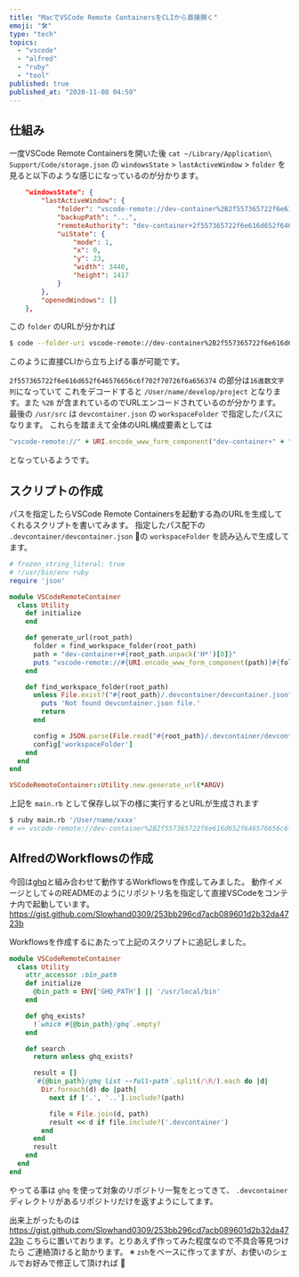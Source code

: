 ```yaml
---
title: "MacでVSCode Remote ContainersをCLIから直接開く"
emoji: "🛠️"
type: "tech"
topics:
  - "vscode"
  - "alfred"
  - "ruby"
  - "tool"
published: true
published_at: "2020-11-08 04:59"
---
```


## 仕組み
一度VSCode Remote Containersを開いた後 `cat ~/Library/Application\ Support/Code/storage.json` の
`windowsState` > `lastActiveWindow` > `folder` を見ると以下のような感じになっているのが分かります。

```json
    "windowsState": {
        "lastActiveWindow": {
            "folder": "vscode-remote://dev-container%2B2f557365722f6e616d652f646576656c6f702f70726f6a656374/usr/src",
            "backupPath": "...",
            "remoteAuthority": "dev-container+2f557365722f6e616d652f646576656c6f702f70726f6a656374",
            "uiState": {
                "mode": 1,
                "x": 0,
                "y": 23,
                "width": 3440,
                "height": 1417
            }
        },
        "openedWindows": []
    },
```
この `folder` のURLが分かれば

```sh
$ code --folder-uri vscode-remote://dev-container%2B2f557365722f6e616d652f646576656c6f702f70726f6a656374/usr/src
```
このように直接CLIから立ち上げる事が可能です。

`2f557365722f6e616d652f646576656c6f702f70726f6a656374` の部分は`16進数文字列`になっていて
これをデコードすると `/User/name/develop/project` となります。また `%2B` が含まれているのでURLエンコードされているのが分かります。
最後の `/usr/src` は `devcontainer.json` の `workspaceFolder` で指定したパスになります。
これらを踏まえて全体のURL構成要素としては

```ruby
"vscode-remote://" + URI.encode_www_form_component("dev-container+" + "/User/name/develop/project".unpack('H*')) + "/usr/src"
```
となっているようです。

## スクリプトの作成
パスを指定したらVSCode Remote Containersを起動する為のURLを生成してくれるスクリプトを書いてみます。
指定したパス配下の `.devcontainer/devcontainer.json` の `workspaceFolder` を読み込んで生成してます。

```ruby:main.rb
# frozen_string_literal: true
# !/usr/bin/env ruby
require 'json'

module VSCodeRemoteContainer
  class Utility
    def initialize
    end

    def generate_url(root_path)
      folder = find_workspace_folder(root_path)
      path = "dev-container+#{root_path.unpack('H*')[0]}"
      puts "vscode-remote://#{URI.encode_www_form_component(path)}#{folder}"
    end

    def find_workspace_folder(root_path)
      unless File.exist?("#{root_path}/.devcontainer/devcontainer.json")
        puts 'Not found devcontainer.json file.'
        return
      end

      config = JSON.parse(File.read("#{root_path}/.devcontainer/devcontainer.json"))
      config['workspaceFolder']
    end
  end
end

VSCodeRemoteContainer::Utility.new.generate_url(*ARGV)
```
上記を `main.rb` として保存し以下の様に実行するとURLが生成されます
```sh
$ ruby main.rb '/User/name/xxxx'
# => vscode-remote://dev-container%2B2f557365722f6e616d652f646576656c6f702f70726f6a656374/usr/src
```

## AlfredのWorkflowsの作成
今回は[ghq](https://github.com/x-motemen/ghq)と組み合わせて動作するWorkflowsを作成してみました。
動作イメージとして↓のREADMEのようにリポジトリ名を指定して直接VSCodeをコンテナ内で起動しています。
https://gist.github.com/Slowhand0309/253bb296cd7acb089601d2b32da4723b

Workflowsを作成するにあたって上記のスクリプトに追記しました。

```ruby
module VSCodeRemoteContainer
  class Utility
    attr_accessor :bin_path
    def initialize
      @bin_path = ENV['GHQ_PATH'] || '/usr/local/bin'
    end

    def ghq_exists?
      !`which #{@bin_path}/ghq`.empty?
    end

    def search
      return unless ghq_exists?

      result = []
      `#{@bin_path}/ghq list --full-path`.split(/\R/).each do |d|
        Dir.foreach(d) do |path|
          next if ['.', '..'].include?(path)

          file = File.join(d, path)
          result << d if file.include?('.devcontainer')
        end
      end
      result
    end
  end
end
```
やってる事は `ghq` を使って対象のリポジトリ一覧をとってきて、
`.devcontainer` ディレクトリがあるリポジトリだけを返すようにしてます。

出来上がったものは
https://gist.github.com/Slowhand0309/253bb296cd7acb089601d2b32da4723b
こちらに置いております。とりあえず作ってみた程度なので不具合等見つけたら
ご連絡頂けると助かります。
※ `zsh`をベースに作ってますが、お使いのシェルでお好みで修正して頂ければ 🙏
